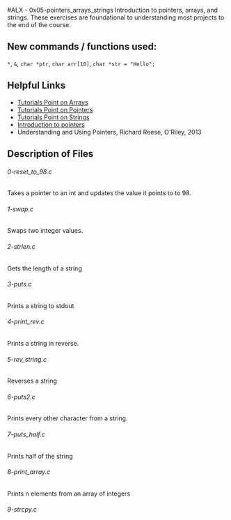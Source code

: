#ALX - 0x05-pointers_arrays_strings
Introduction to pointers, arrays, and strings. These exercises are foundational to understanding most projects to the end of the course.
## New commands / functions used:
``*``, ``&``, ``char *ptr``, ``char arr[10]``, ``char *str = "Hello";``
## Helpful Links
* [Tutorials Point on Arrays](https://www.tutorialspoint.com/cprogramming/c_arrays.htm)
* [Tutorials Point on Pointers](https://www.tutorialspoint.com/cprogramming/c_pointers.htm)
* [Tutorials Point on Strings](https://www.tutorialspoint.com/cprogramming/c_strings.htm)
* [Introduction to pointers](https://users.cs.cf.ac.uk/Dave.Marshall/C/node10.html)
* Understanding and Using Pointers, Richard Reese, O'Riley, 2013

## Description of Files
<h6>0-reset_to_98.c</h6>
Takes a pointer to an int and updates the value it points to to 98.
<h6>1-swap.c</h6>
Swaps two integer values.
<h6>2-strlen.c</h6>
Gets the length of a string
<h6>3-puts.c</h6>
Prints a string to stdout
<h6>4-print_rev.c</h6>
Prints a string in reverse.
<h6>5-rev_string.c</h6>
Reverses a string
<h6>6-puts2.c</h6>
Prints every other character from a string.
<h6>7-puts_half.c</h6>
Prints half of the string
<h6>8-print_array.c</h6>
Prints n elements from an array of integers
<h6>9-strcpy.c</h6>